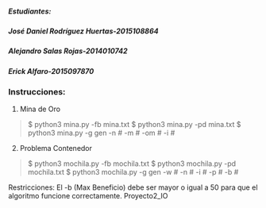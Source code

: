 ##### Estudiantes:
##### José Daniel Rodríguez Huertas-2015108864
##### Alejandro Salas Rojas-2014010742
##### Erick Alfaro-2015097870
### Instrucciones:
1.  Mina de Oro
>$ python3 mina.py -fb mina.txt
>$ python3 mina.py -pd mina.txt
>$ python3 mina.py -g gen -n # -m # -om # -i #

2. Problema Contenedor
>$ python3 mochila.py -fb mochila.txt
>$ python3 mochila.py -pd mochila.txt
>$ python3 mochila.py -g gen -w # -n # -i # -p # -b #

Restricciones: El -b (Max Beneficio) debe ser mayor o igual a 50 para que el algoritmo funcione correctamente. Proyecto2_IO

